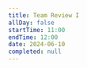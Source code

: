 ```yaml
---
title: Team Review I
allDay: false
startTime: 11:00
endTime: 12:00
date: 2024-06-10
completed: null
---
```

